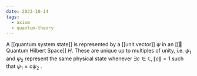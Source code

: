 ```yaml
---
date: 2023-10-14
tags:
  - axiom
  - quantum-theory
---
```

A [[quantum system state]] is represented by a [[unit vector]] $\psi$ in an [[📘 Quantum Hilbert Space]] $H$. These are unique up to multiples of unity, i.e. $\psi_1$ and $\psi_2$ represent the same physical state whenever $\exists c \in \mathbb{C}, \| c \| = 1$ such that $\psi_1 = c \psi_2$ .